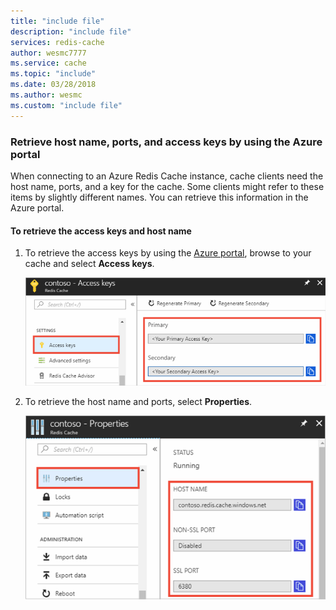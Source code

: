 ```yaml
---
title: "include file"
description: "include file"
services: redis-cache
author: wesmc7777
ms.service: cache
ms.topic: "include"
ms.date: 03/28/2018
ms.author: wesmc
ms.custom: "include file"
---
```


### Retrieve host name, ports, and access keys by using the Azure portal

When connecting to an Azure Redis Cache instance, cache clients need the host name, ports, and a key for the cache. Some clients might refer to these items by slightly different names. You can retrieve this information in the Azure portal.

#### To retrieve the access keys and host name

1. To retrieve the access keys by using the [Azure portal](https://portal.azure.com), browse to your cache and select **Access keys**. 

    ![Azure Redis Cache keys](media/redis-cache-access-keys/redis-cache-keys.png)

2. To retrieve the host name and ports, select **Properties**.

    ![Azure Redis Cache properties](media/redis-cache-access-keys/redis-cache-hostname-ports.png)

